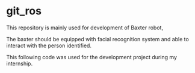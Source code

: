 # git_ros

This repository is mainly used for development of Baxter robot,

The baxter should be equipped with facial recognition system and able to interact with the person identified.

This following code was used for the development project during my internship.


